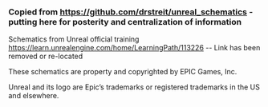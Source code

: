 ### Copied from https://github.com/drstreit/unreal_schematics - putting here for posterity and centralization of information

Schematics from Unreal official training https://learn.unrealengine.com/home/LearningPath/113226 -- Link has been removed or re-located
   
These schematics are property and copyrighted by EPIC Games, Inc.
   
Unreal and its logo are Epic’s trademarks or registered trademarks in the US and elsewhere.
